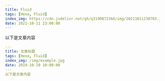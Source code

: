 ```yaml
---
title: Fluid
tags: [Hexo, Fluid]
index_img: https://cdn.jsdelivr.net/gh/q3190872366/img/20211011230703.jpg
date: 2021-10-11 23:00:00
---
```

以下是文章内容

```yaml
---
title: 文章标题
tags: [Hexo, Fluid]
index_img: /img/example.jpg
date: 2019-10-10 10:00:00
---
以下是文章内容
```

